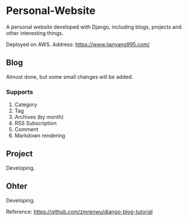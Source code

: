 # Personal-Website
A personal website developed with Django, including blogs, projects and other interesting things.

Deployed on AWS. Address: https://www.jianyang995.com/

## Blog
Almost done, but some small changes will be added. 
### Supports
1. Category
2. Tag
3. Archives (by month)
4. RSS Subscription
5. Comment
6. Markdown rendering

## Project
Developing.

## Ohter
Developing.

Reference: https://github.com/zmrenwu/django-blog-tutorial
